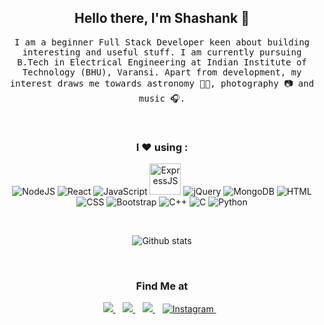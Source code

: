 <h2 align="center"> <b>Hello</b> there, I'm <b>Shashank</b> 🌛</h2>
<p align="center"> <samp> 
   I am a beginner Full Stack Developer keen about building interesting and useful stuff. I am currently pursuing B.Tech in Electrical Engineering at Indian Institute of Technology (BHU), Varansi. Apart from development, my interest draws me towards astronomy 👨‍🚀, photography 📷 and music 🎧.
  </samp>
</p><br>
<h3 align="center"> I ❤️ using :</h3>
<p align="center">
<img src="https://img.icons8.com/color/60/000000/nodejs.png" title="NodeJS" />
<img src="https://img.icons8.com/color/60/000000/react-native.png" title="React" />
<img src="https://img.icons8.com/color/60/000000/javascript.png" title="JavaScript" />
<img src="https://www.vectorlogo.zone/logos/expressjs/expressjs-icon.svg" width="50" title="ExpressJS"/>
<img src="https://img.icons8.com/color/60/000000/jquery.png" title="jQuery" />
<img src="https://img.icons8.com/color/60/000000/mongodb.png" title="MongoDB"/>
<img src="https://img.icons8.com/color/60/000000/html-5.png" title="HTML" />
<img src="https://img.icons8.com/color/60/000000/css3.png" title="CSS" />
<img src="https://img.icons8.com/color/60/000000/bootstrap.png" title="Bootstrap" />
<img src="https://img.icons8.com/color/60/000000/c-plus-plus-logo.png" title="C++" />
<img src="https://img.icons8.com/color/60/000000/c-programming.png" title="C" />
<img src="https://img.icons8.com/color/60/000000/python.png" title="Python" />
</p><br>
<p align='center'>
  <img align="center" src="https://github-readme-stats.vercel.app/api?username=pathakshashank17&&show_icons=true&title_color=fff&icon_color=79ff97&text_color=efefef&bg_color=24292e" alt="Github stats" title="Github Stats">
</p><br>
<h3 align="center"> Find Me at </h3>
<p align="center">
    <a href="https://www.github.com/pathakshashank17/" target="_blank">
        <img src="https://img.shields.io/badge/github-black.svg?&style=for-the-badge&logo=github&logoColor=white" />
    </a>&nbsp;&nbsp;
    <a href="https://www.linkedin.com/in/shashank-pathak-8b0481156/" target="_blank">
        <img src="https://img.shields.io/badge/linkedin-%230077B5.svg?&style=for-the-badge&logo=linkedin&logoColor=white" />
    </a>&nbsp;&nbsp;
    <a href="mailto:shashank.pathak.cd.eee19@itbhu.ac.in?subject=Via%20Github:">
        <img src="https://img.shields.io/badge/gmail-%23D14836.svg?&style=for-the-badge&logo=gmail&logoColor=white" />
    </a>&nbsp;&nbsp;
    <a href="https://www.instagram.com/pathakshashank17/" target="_blank">
        <img src="https://img.shields.io/badge/Instagram-%23E4405F.svg?&style=for-the-badge&logo=instagram&logoColor=white" alt="Instagram">
    </a>&nbsp;&nbsp;
</p>
